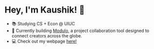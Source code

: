 # Hey, I'm Kaushik! 👋

- 📚 Studying CS + Econ @ UIUC
- 🔨 Currently building [Modulo](http://projectmodulo.com), a project collaboration tool designed to connect creators across the globe.
- 💻 Check out my webpage [here!](http://kpulgari.com)
